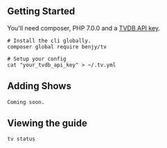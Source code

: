 ## Getting Started

You'll need composer, PHP 7.0.0 and a [TVDB API key](http://thetvdb.com/?tab=apiregister).

    # Install the cli globally.
    composer global require benjy/tv

    # Setup your config
    cat "your_tvdb_api_key" > ~/.tv.yml

## Adding Shows

    Coming soon.

## Viewing the guide

    tv status
